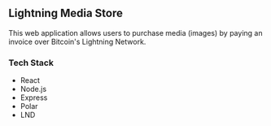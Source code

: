 ## Lightning Media Store
This web application allows users to purchase media (images) by paying an invoice over Bitcoin's Lightning Network.

### Tech Stack
* React
* Node.js
* Express
* Polar
* LND